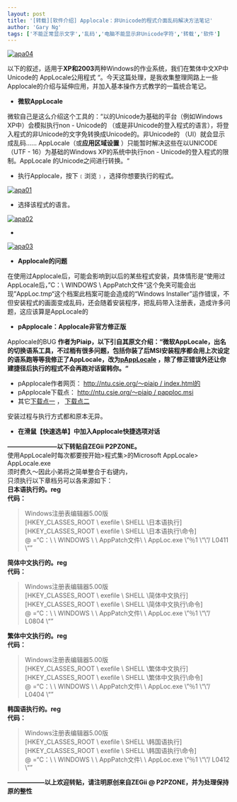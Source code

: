 ```yaml
---
layout: post
title: '[转载][软件介绍] Applocale：非Unicode的程式介面乱码解决方法笔记'
author: 'Gary Ng'
tags: ['不能正常显示文字','乱码','电脑不能显示非Unicode字符','转载','软件']
---
```


[![apa04](http://farm1.static.flickr.com/238/517322504_5f083f3901_o.png)](http://translate.googleusercontent.com/translate_c?act=url&hl=zh-CN&ie=UTF8&prev=_t&rurl=translate.google.com&sl=en&tl=zh-CN&twu=1&u=http://www.flickr.com/photos/esorhjy/517322504/&usg=ALkJrhjbNCkEU1ERrNH8IZDFufP2iDwUaQ)  

以下的叙述，适用于**XP和2003**两种Windows的作业系统，我们在繁体中文XP中Unicode的
AppLocale公用程式
“。今天这篇处理，是我收集整理网路上一些Applocale的介绍与延伸应用，并加入基本操作方式教学的一篇统合笔记。  

-   **微软AppLocale**

微软自己是这么介绍这个工具的：“以的Unicode为基础的平台（例如Windows
XP中）会模拟执行non - Unicode的
（或是非Unicode的登入程式的语言），将登入程式的非Unicode的文字免转换成Unicode的。非Unicode的
（UI）就会显示成乱码...... AppLocale（或**应用区域设置**
）只能暂时解决这些在以UNICODE（UTF - 16）为基础的Windows
XP的系统中执行non - Unicode的登入程式的限制。AppLocale
的Unicode之间进行转换。“  

-   执行Applocale，按下﹝浏览﹞，选择你想要执行的程式。

[![apa01](http://farm1.static.flickr.com/189/517280986_bc90f9ac6f_o.png)](http://translate.googleusercontent.com/translate_c?act=url&hl=zh-CN&ie=UTF8&prev=_t&rurl=translate.google.com&sl=en&tl=zh-CN&twu=1&u=http://www.flickr.com/photos/esorhjy/517280986/&usg=ALkJrhjHN1vFw5lFiXCMzpyX7qiDWvQyrw)  

-   选择该程式的语言。

[![apa02](http://farm1.static.flickr.com/253/517306837_89c900d6c6_o.png)](http://translate.googleusercontent.com/translate_c?act=url&hl=zh-CN&ie=UTF8&prev=_t&rurl=translate.google.com&sl=en&tl=zh-CN&twu=1&u=http://www.flickr.com/photos/esorhjy/517306837/&usg=ALkJrhjC5Iov8wVj_qL2pNbLJr5HF8mNyQ)  

-   

[![apa03](http://farm1.static.flickr.com/227/517280714_5ac5338d3b_o.png)](http://translate.googleusercontent.com/translate_c?act=url&hl=zh-CN&ie=UTF8&prev=_t&rurl=translate.google.com&sl=en&tl=zh-CN&twu=1&u=http://www.flickr.com/photos/esorhjy/517280714/&usg=ALkJrhiF9lfaI0nxoAlxrM3Kp4RrC6hO2A)  

-   **Applocale的问题**

在使用过Applocale后，可能会影响到以后的某些程式安装，具体情形是“使用过AppLocale后，”C：\\
WINDOWS \\
AppPatch文件“这个免夹可能会出现”AppLoc.tmp“这个档案此档案可能会造成的“Windows
Installer”运作错误，不但安装程式的画面变成乱码，还会随着安装程序，把乱码带入注册表，造成许多问题，这应该算是AppLocale的  

-   **pApplocale：Applocale非官方修正版**

Applocale的BUG
**作者为Piaip，**以下引自其原文介绍**：“微软AppLocale，出名的切换语系工具，不过栭有很多问题，包括你装了后MSI安装程序都会用上次设定的语系跑等等我修正了AppLocale，改为[pAppLocale](http://ntu.csie.org/~piaip/papploc.msi)
，除了修正错误外还让你建捷径后执行的程式不会再跑对话窗韩你。“**  

-   pApplocale作者网页： [​​http://ntu.csie.org/〜piaip /
    index.html的](http://translate.googleusercontent.com/translate_c?act=url&hl=zh-CN&ie=UTF8&prev=_t&rurl=translate.google.com&sl=en&tl=zh-CN&twu=1&u=http://ntu.csie.org/~piaip/index.html&usg=ALkJrhjoJ5cw1d_8gkj0sl2-qU9sxp6tIQ)
-   pApplocale下载点： [http://ntu.csie.org/〜piaip /
    papploc.msi](http://ntu.csie.org/~piaip/papploc.msi)
-   其它[下载点一](http://translate.googleusercontent.com/translate_c?act=url&hl=zh-CN&ie=UTF8&prev=_t&rurl=translate.google.com&sl=en&tl=zh-CN&twu=1&u=http://www.badongo.com/file/3208040&usg=ALkJrhibSdDHpvLSsaLriV3itYsJI587ug)
    ，
    [下载点二](http://translate.googleusercontent.com/translate_c?act=url&hl=zh-CN&ie=UTF8&prev=_t&rurl=translate.google.com&sl=en&tl=zh-CN&twu=1&u=http://z32.zupload.com/download.php%3Ffile%3Dgetfile%26filepath%3D32899&usg=ALkJrhi7CawMRp2gHJRw0zoDJUCUo9A_Sw)

安装过程与执行方式都和原本无异。  

-   **在滑鼠【快速选单】中加入Applocale快捷选项对话**

**————————以下转贴自ZEGii P2PZONE。**  
 使用AppLocale时每次都要按开始\>程式集\>的Microsoft AppLocale\>
AppLocale.exe  
须时费久〜因此小弟将之简单整合于右键内，  
只须执行以下章档叧可以各来源如下：  
 **日本语执行的。reg**  
 **代码：**  

> Windows注册表编辑器5.00版  
> [HKEY\_CLASSES\_ROOT \\ exefile \\ SHELL \\日本语执行]  
> [HKEY\_CLASSES\_ROOT \\ exefile \\ SHELL \\日本语执行\\命令]  
> @ =“C：\\ \\ WINDOWS \\ \\ AppPatch文件\\ \\ AppLoc.exe \\”％1 \\“\\”/
> L0411 \\“”

**简体中文执行的。reg**  
 **代码：**  

> Windows注册表编辑器5.00版  
> [HKEY\_CLASSES\_ROOT \\ exefile \\ SHELL \\简体中文执行]  
> [HKEY\_CLASSES\_ROOT \\ exefile \\ SHELL \\简体中文执行\\命令]  
> @ =“C：\\ \\ WINDOWS \\ \\ AppPatch文件\\ \\ AppLoc.exe \\”％1 \\“\\”/
> L0804 \\“”

**繁体中文执行的。reg**  
 **代码：**  

> Windows注册表编辑器5.00版  
> [HKEY\_CLASSES\_ROOT \\ exefile \\ SHELL \\繁体中文执行]  
> [HKEY\_CLASSES\_ROOT \\ exefile \\ SHELL \\繁体中文执行\\命令]  
> @ =“C：\\ \\ WINDOWS \\ \\ AppPatch文件\\ \\ AppLoc.exe \\”％1 \\“\\”/
> L0404 \\“”

**韩国语执行的。reg**  
 **代码：**  

> Windows注册表编辑器5.00版  
> [HKEY\_CLASSES\_ROOT \\ exefile \\ SHELL \\韩国语执行]  
> [HKEY\_CLASSES\_ROOT \\ exefile \\ SHELL \\韩国语执行\\命令]  
> @ =“C：\\ \\ WINDOWS \\ \\ AppPatch文件\\ \\ AppLoc.exe \\”％1 \\“\\”/
> L0412 \\“”

**——————以上欢迎转贴，请注明原创来自ZEGii @
P2PZONE，并为处理保持原的整性**


